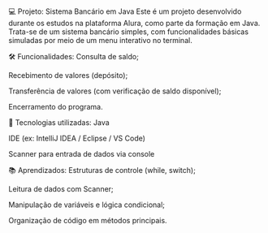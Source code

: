 💻 Projeto: Sistema Bancário em Java
Este é um projeto desenvolvido durante os estudos na plataforma Alura, como parte da formação em Java.
Trata-se de um sistema bancário simples, com funcionalidades básicas simuladas por meio de um menu interativo no terminal.

🛠️ Funcionalidades:
Consulta de saldo;

Recebimento de valores (depósito);

Transferência de valores (com verificação de saldo disponível);

Encerramento do programa.

🚀 Tecnologias utilizadas:
Java

IDE (ex: IntelliJ IDEA / Eclipse / VS Code)

Scanner para entrada de dados via console

📚 Aprendizados:
Estruturas de controle (while, switch);

Leitura de dados com Scanner;

Manipulação de variáveis e lógica condicional;

Organização de código em métodos principais.
